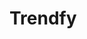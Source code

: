 # Trendfy

<!-- ![Tests](https://github.com/romavini/trendfy/blob/master/.github/workflow/tests.yml/badge.svg) -->
